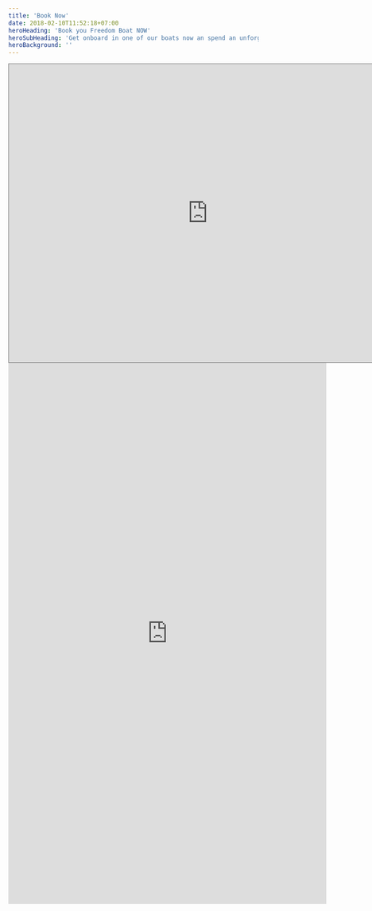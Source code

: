```yaml
---
title: 'Book Now'
date: 2018-02-10T11:52:18+07:00
heroHeading: 'Book you Freedom Boat NOW'
heroSubHeading: 'Get onboard in one of our boats now an spend an unforgetable day in the sea!'
heroBackground: ''
---
```


<iframe src="https://calendar.google.com/calendar/embed?height=600&wkst=1&bgcolor=%23ffffff&ctz=Europe%2FMadrid&showTz=0&showCalendars=0&showTabs=0&showPrint=0&title=All%20Boats&src=a2dvcWdpbDlpMWs1YzNrN2l2cjAzOWFvZ2tAZ3JvdXAuY2FsZW5kYXIuZ29vZ2xlLmNvbQ&src=dnZkbHZoM242dGhidTZydXU0N2pobW1tYTBAZ3JvdXAuY2FsZW5kYXIuZ29vZ2xlLmNvbQ&color=%23D50000&color=%23E4C441" style="border:solid 1px #777" width="800" height="600" frameborder="0" scrolling="no"></iframe>

<iframe src="https://docs.google.com/forms/d/e/1FAIpQLSc0hY8gxMut7eSO85xP7XNoGtpnx6mXgxlPfzdYzOEx1TMN8A/viewform?embedded=true" width="640" height="1088" frameborder="0" marginheight="0" marginwidth="0">Cargando…</iframe>